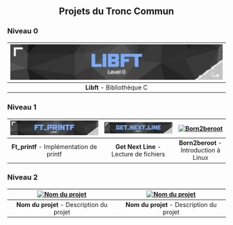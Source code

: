 <h2 align="center">Projets du Tronc Commun</h2>

### Niveau 0
| [![Libft](images/libft.png)](https://github.com/MatthieuGillieron/libft) |
|:-----------------------------------:|
| **Libft** - Bibliothèque C          |

### Niveau 1
| [![Ft_printf](images/ft_printf.png)](https://github.com/MatthieuGillieron/ft_printf) | [![Get_Next_Line](images/gnl.png)](https://github.com/MatthieuGillieron/get_next_line) | [![Born2beroot](images/born2beroot.png)](https://github.com/MatthieuGillieron/born2beroot) |
|:-----------------------------------:|:--------------------------------------:|:---------------------------------------:|
| **Ft_printf** - Implémentation de printf | **Get Next Line** - Lecture de fichiers | **Born2beroot** - Introduction à Linux |

### Niveau 2
| [![Nom du projet](images/projet2.png)](https://github.com/MatthieuGillieron/projet2) | [![Nom du projet](images/projet3.png)](https://github.com/MatthieuGillieron/projet3) |
|:-----------------------------------:|:--------------------------------------:|
| **Nom du projet** - Description du projet | **Nom du projet** - Description du projet |
